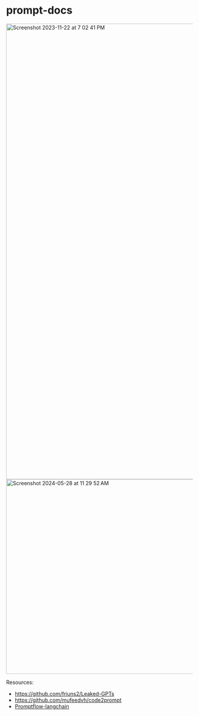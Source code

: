 # prompt-docs
<img width="1229" alt="Screenshot 2023-11-22 at 7 02 41 PM" src="https://github.com/andysingal/prompt-docs/assets/20493493/1b4c078f-ff3e-4661-8b31-e50ee97f9690">

<img width="525" alt="Screenshot 2024-05-28 at 11 29 52 AM" src="https://github.com/andysingal/prompt-docs/assets/20493493/d4f17574-ee14-4300-bd8e-186a39e6a4e5">


Resources:
- https://github.com/friuns2/Leaked-GPTs
- https://github.com/mufeedvh/code2prompt
- [Promptflow-langchain](https://techcommunity.microsoft.com/t5/ai-azure-ai-services-blog/genai-mastery-crafting-robust-enterprise-solutions-with/ba-p/4188707)
